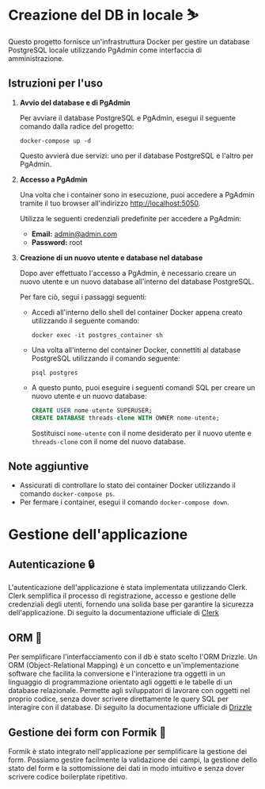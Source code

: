 # Creazione del DB in locale ⛷️

Questo progetto fornisce un'infrastruttura Docker per gestire un database PostgreSQL locale utilizzando PgAdmin come interfaccia di amministrazione.

## Istruzioni per l'uso

1. **Avvio del database e di PgAdmin**

   Per avviare il database PostgreSQL e PgAdmin, esegui il seguente comando dalla radice del progetto:

   ```
   docker-compose up -d
   ```

   Questo avvierà due servizi: uno per il database PostgreSQL e l'altro per PgAdmin.

2. **Accesso a PgAdmin**

   Una volta che i container sono in esecuzione, puoi accedere a PgAdmin tramite il tuo browser all'indirizzo [http://localhost:5050](http://localhost:5050).

   Utilizza le seguenti credenziali predefinite per accedere a PgAdmin:

   - **Email:** admin@admin.com
   - **Password:** root

3. **Creazione di un nuovo utente e database nel database**

   Dopo aver effettuato l'accesso a PgAdmin, è necessario creare un nuovo utente e un nuovo database all'interno del database PostgreSQL.

   Per fare ciò, segui i passaggi seguenti:

   - Accedi all'interno dello shell del container Docker appena creato utilizzando il seguente comando:

     ```
     docker exec -it postgres_container sh
     ```

   - Una volta all'interno del container Docker, connettiti al database PostgreSQL utilizzando il comando seguente:

     ```
     psql postgres
     ```

   - A questo punto, puoi eseguire i seguenti comandi SQL per creare un nuovo utente e un nuovo database:

     ```sql
     CREATE USER nome-utente SUPERUSER;
     CREATE DATABASE threads-clone WITH OWNER nome-utente;
     ```

     Sostituisci `nome-utente` con il nome desiderato per il nuovo utente e `threads-clone` con il nome del nuovo database.

## Note aggiuntive

- Assicurati di controllare lo stato dei container Docker utilizzando il comando `docker-compose ps`.
- Per fermare i container, esegui il comando `docker-compose down`.



# Gestione dell'applicazione

## Autenticazione 🔒

L'autenticazione dell'applicazione è stata implementata utilizzando Clerk. Clerk semplifica il processo di registrazione, accesso e gestione delle credenziali degli utenti, fornendo una solida base per garantire la sicurezza dell'applicazione.
Di seguito la documentazione ufficiale di [Clerk](https://clerk.com/docs/quickstarts/nextjs)

## ORM 💾

Per semplificare l'interfacciamento con il db è stato scelto l'ORM Drizzle. Un ORM (Object-Relational Mapping) è un concetto e un'implementazione software che facilita la conversione e l'interazione tra oggetti in un linguaggio di programmazione orientato agli oggetti e le tabelle di un database relazionale.
Permette agli sviluppatori di lavorare con oggetti nel proprio codice, senza dover scrivere direttamente le query SQL per interagire con il database.
Di seguito la documentazione ufficiale di [Drizzle](https://orm.drizzle.team/docs/overview)

## Gestione dei form con Formik 🥁

Formik è stato integrato nell'applicazione per semplificare la gestione dei form. Possiamo gestire facilmente la validazione dei campi, la gestione dello stato del form e la sottomissione dei dati in modo intuitivo e senza dover scrivere codice boilerplate ripetitivo.
